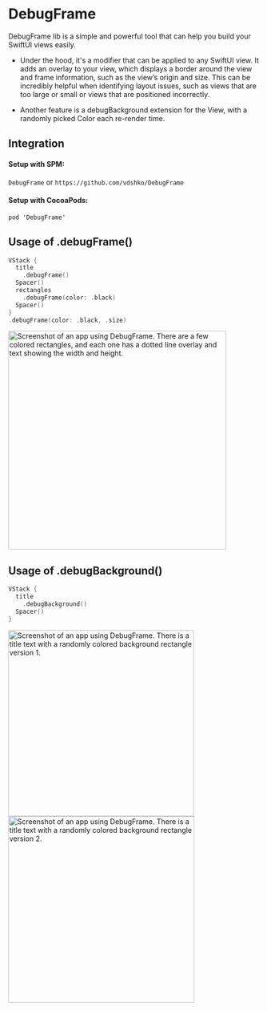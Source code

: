 # DebugFrame

DebugFrame lib is a simple and powerful tool that can help you build your SwiftUI views easily.

- Under the hood, it's a modifier that can be applied to any SwiftUI view. It adds an overlay to your view, which displays a border around the view and frame information, such as the view’s origin and size. This can be incredibly helpful when identifying layout issues, such as views that are too large or small or views that are positioned incorrectly.

- Another feature is a debugBackground extension for the View, with a randomly picked Color each re-render time.

## Integration

#### Setup with SPM:

`DebugFrame` or `https://github.com/vdshko/DebugFrame`

#### Setup with CocoaPods:

`pod 'DebugFrame'`

## Usage of .debugFrame()
```swift
VStack {
  title
    .debugFrame()
  Spacer()
  rectangles
    .debugFrame(color: .black)
  Spacer()
}
.debugFrame(color: .black, .size)
```

<img width="436" alt="Screenshot of an app using DebugFrame. There are a few colored rectangles, and each one has a dotted line overlay and text showing the width and height." src="https://user-images.githubusercontent.com/43936569/230239666-4d91d59b-84a9-4a49-9db4-e2f5d8168470.png">

## Usage of .debugBackground()
```swift
VStack {
  title
    .debugBackground()
  Spacer()
}
```
<img width="371" alt="Screenshot of an app using DebugFrame. There is a title text with a randomly colored background rectangle version 1." src="https://github.com/vdshko/DebugFrame/assets/43936569/51e1590e-f373-4b39-abce-829d55e461fe">
<img width="372" alt="Screenshot of an app using DebugFrame. There is a title text with a randomly colored background rectangle version 2." src="https://github.com/vdshko/DebugFrame/assets/43936569/9ca22439-39c1-4a5b-91b2-15988eae6e4a">
